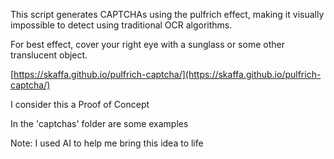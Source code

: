This script generates CAPTCHAs using the pulfrich effect, making it visually impossible to detect using traditional OCR algorithms.

For best effect, cover your right eye with a sunglass or some other translucent object.  

[https://skaffa.github.io/pulfrich-captcha/](https://skaffa.github.io/pulfrich-captcha/)

I consider this a Proof of Concept

In the 'captchas' folder are some examples

Note: I used AI to help me bring this idea to life
